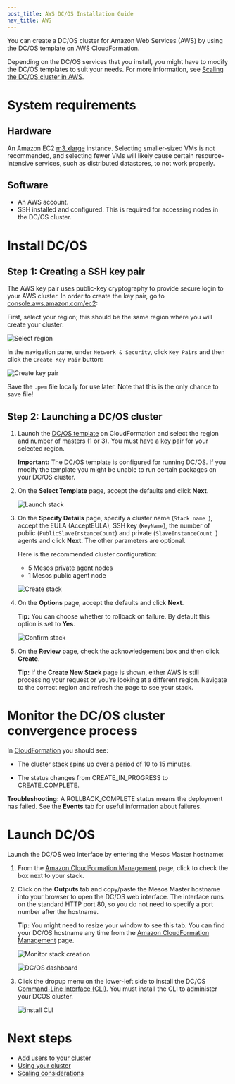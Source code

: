 ```yaml
---
post_title: AWS DC/OS Installation Guide
nav_title: AWS
---
```


You can create a DC/OS cluster for Amazon Web Services (AWS) by using the DC/OS template on AWS CloudFormation.

Depending on the DC/OS services that you install, you might have to modify the DC/OS templates to suit your needs. For more information, see [Scaling the DC/OS cluster in AWS][1].

# System requirements

## Hardware

An Amazon EC2 <a href="https://aws.amazon.com/ec2/pricing/" target="_blank">m3.xlarge</a> instance.  Selecting smaller-sized VMs is not recommended, and selecting fewer VMs will likely cause certain resource-intensive services, such as distributed datastores, to not work properly.

## Software

- An AWS account.
- SSH installed and configured. This is required for accessing nodes in the DC/OS cluster.

# Install DC/OS

## Step 1: Creating a SSH key pair

The AWS key pair uses public-key cryptography to provide secure login to your AWS cluster. In order to create the key pair, go to [console.aws.amazon.com/ec2](https://console.aws.amazon.com/ec2/):

First, select your region; this should be the same region where you will create your cluster:

![Select region](../img/dcos-aws-step1a.png)

In the navigation pane, under `Network & Security`, click `Key Pairs` and then click the `Create Key Pair` button:

![Create key pair](../img/dcos-aws-step1b.png)

Save the `.pem` file locally for use later. Note that this is the only chance to save file!

## Step 2: Launching a DC/OS cluster

1.  Launch the <a href="https://downloads.dcos.io/dcos/EarlyAccess/aws.html" target="_blank">DC/OS template</a> on CloudFormation and select the region and number of masters (1 or 3). You must have a key pair for your selected region.

    **Important:** The DC/OS template is configured for running DC/OS. If you modify the template you might be unable to run certain packages on your DC/OS cluster.


2.  On the **Select Template** page, accept the defaults and click **Next**.

    ![Launch stack](../img/dcos-aws-step2b.png)

3.  On the **Specify Details** page, specify a cluster name (`Stack name
`), accept the EULA (AcceptEULA), SSH key (`KeyName`), the number of public (`PublicSlaveInstanceCount`) and private (`SlaveInstanceCount
`) agents and click **Next**. The other parameters are optional.

    Here is the recommended cluster configuration:
    *   5 Mesos private agent nodes
    *   1 Mesos public agent node

    ![Create stack](../img/dcos-aws-step2c.png)

4.  On the **Options** page, accept the defaults and click **Next**.

    **Tip:** You can choose whether to rollback on failure. By default this option is set to **Yes**.

    ![Confirm stack](../img/dcos-aws-step2d.png)

5.  On the **Review** page, check the acknowledgement box and then click **Create**.

    **Tip:** If the **Create New Stack** page is shown, either AWS is still processing your request or you’re looking at a different region. Navigate to the correct region and refresh the page to see your stack.

# Monitor the DC/OS cluster convergence process

In <a href="https://console.aws.amazon.com/cloudformation/home" target="_blank">CloudFormation</a> you should see:

*   The cluster stack spins up over a period of 10 to 15 minutes.

*   The status changes from CREATE_IN_PROGRESS to CREATE_COMPLETE.

**Troubleshooting:** A ROLLBACK_COMPLETE status means the deployment has failed. See the **Events** tab for useful information about failures.

# <a name="launchdcos"></a>Launch DC/OS

Launch the DC/OS web interface by entering the Mesos Master hostname:

1.  From the <a href="https://console.aws.amazon.com/cloudformation/home" target="_blank">Amazon CloudFormation Management</a> page, click to check the box next to your stack.

2.  Click on the **Outputs** tab and copy/paste the Mesos Master hostname into your browser to open the DC/OS web interface. The interface runs on the standard HTTP port 80, so you do not need to specify a port number after the hostname.

    **Tip:** You might need to resize your window to see this tab. You can find your DC/OS hostname any time from the <a href="https://console.aws.amazon.com/cloudformation/home" target="_blank">Amazon CloudFormation Management</a> page.

    ![Monitor stack creation](../img/dcos-aws-step3a.png)
    
    ![DC/OS dashboard](../img/ui-dashboard.gif)
    
1.  Click the dropup menu on the lower-left side to install the DC/OS [Command-Line Interface (CLI)][2]. You must install the CLI to administer your DCOS cluster.

    ![install CLI](../img/ui-dashboard-install-cli.gif)
    


# Next steps

- [Add users to your cluster][10]
- [Using your cluster][3]
- [Scaling considerations][4]

 [1]: /docs/1.7/administration/managing-aws/
 [2]: /docs/1.7/usage/cli/install/
 [3]: /docs/1.7/usage/
 [4]: https://aws.amazon.com/autoscaling/
 [10]: /docs/1.7/administration/user-management/

